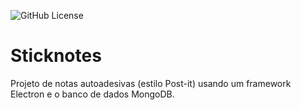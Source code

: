 ![GitHub License](https://img.shields.io/github/license/Thiago1347/sticknotes)

# Sticknotes
Projeto de notas autoadesivas (estilo Post-it) usando um framework Electron e o banco de dados MongoDB.

